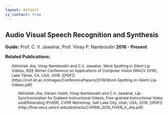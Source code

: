 ```yaml
---
layout: default
is_contact: true
---
```


## Audio Visual Speech Recognition and Synthesis

**Guide:** Prof. C. V. Jawahar, Prof. Vinay P. Namboodiri
**2016 - Present**





**Related Publications:**

<div style="font-size:12px;">

<ul>Abhishek Jha, Vinay Namboodiri and C.V. Jawahar, Word Spotting in Silent Lip Videos, IEEE Winter Conference on Applications of Computer Vision (WACV 2018), Lake Tahoe, CA, USA, 2018. [[PDF]](https://cvit.iiit.ac.in/images/ConferencePapers/2018/Word-Spotting-in-Silent-Lip-Videos.pdf)

<ul>Abhishek Jha, Vikram Voleti, Vinay Namboodiri and C.V. Jawahar, Lip-Synchronization for Dubbed Instructional Videos, Fine-grained Instructional Video undERstanding (FIVER), CVPR Workshop, Salt Lake City, Utah, USA, 2018. [[PDF]](http://fiver.eecs.umich.edu/abstracts/CVPRW_2018_FIVER_A_Jha.pdf)

</ul>
</div>
